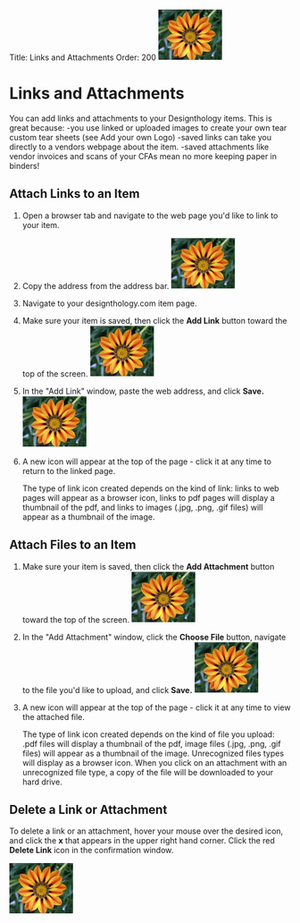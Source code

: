 Title: Links and Attachments
Order: 200
![](flower.JPG)
# Links and Attachments

You can add links and attachments to your Designthology items. This is great because: 
-you use linked or uploaded images to create your own tear custom tear sheets (see Add your own Logo) 
-saved links can take you directly to a vendors webpage about the item. 
-saved attachments like vendor invoices and scans of your CFAs mean no more keeping paper in binders!

## Attach Links to an Item

1. Open a browser tab and navigate to the web page you'd like to link to your item.
2. Copy the address from the address bar. 
![image of borwser address bar with address](flower.JPG)
3. Navigate to your designthology.com item page.
4. Make sure your item is saved, then click the **Add Link** button toward the top of the screen.
![image of add link button](flower.JPG)
5. In the "Add Link" window, paste the web address, and click **Save.**
![image of add link window with same address pated in](flower.JPG)
6. A new icon will appear at the top of the page - click it at any time to return to the linked page.

    The type of link icon created depends on the kind of link: links to web pages will appear as a browser icon, links to pdf pages will display a thumbnail of the pdf, and links to images (.jpg, .png, .gif files) will appear as a thumbnail of the image.

## Attach Files to an Item
1. Make sure your item is saved, then click the **Add Attachment** button toward the top of the screen.
![image of add attachment button](flower.JPG)
2. In the "Add Attachment" window, click the **Choose File** button, navigate to the file you'd like to upload, and click **Save.**
![image of add attachment window](flower.JPG)
3. A new icon will appear at the top of the page - click it at any time to view the attached file.

    The type of link icon created depends on the kind of file you upload: .pdf files will display a thumbnail of the pdf, image files (.jpg, .png, .gif files) will appear as a thumbnail of the image. Unrecognized files types will display as a browser icon. When you click on an attachment with an unrecognized file type, a copy of the file will be downloaded to your hard drive.

## Delete a Link or Attachment
To delete a link or an attachment, hover your mouse over the desired icon, and click the **x** that appears in the upper right hand corner. Click the red **Delete Link** icon in the confirmation window.

![image of thumbnail, mouse hovering and red X](flower.JPG)
